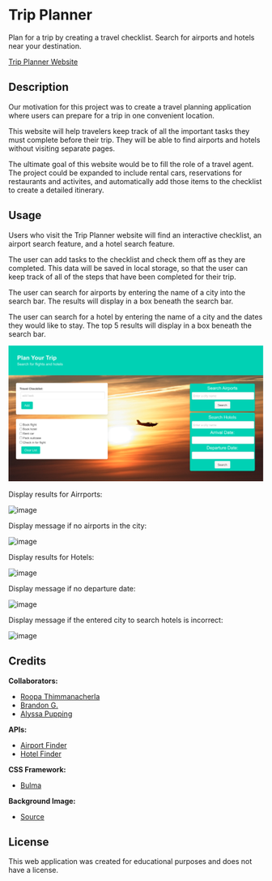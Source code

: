 # Trip Planner 

Plan for a trip by creating a travel checklist. Search for airports and hotels near your destination. 

[Trip Planner Website](https://roopathimmanacherla.github.io/trip-planner/)

## Description

Our motivation for this project was to create a travel planning application where users can prepare for a trip in one convenient location. 

This website will help travelers keep track of all the important tasks they must complete before their trip. They will be able to find airports and hotels without visiting separate pages. 

The ultimate goal of this website would be to fill the role of a travel agent. The project could be expanded to include rental cars, reservations for restaurants and activites, and automatically add those items to the checklist to create a detailed itinerary. 

## Usage

Users who visit the Trip Planner website will find an interactive checklist, an airport search feature, and a hotel search feature. 

The user can add tasks to the checklist and check them off as they are completed. This data will be saved in local storage, so that the user can keep track of all of the steps that have been completed for their trip. 

The user can search for airports by entering the name of a city into the search bar. The results will display in a box beneath the search bar. 

The user can search for a hotel by entering the name of a city and the dates they would like to stay. The top 5 results will display in a box beneath the search bar.

![A screenshot of the Trip Planner Website. The background is a sunset with an airplane in silhouette.](images/trip-planner-screenshot.png)

Display results for Airrports:

![image](https://github.com/RoopaThimmanacherla/trip-planner/assets/144958836/666b4b38-96b6-4907-b6c0-887fdc7027d4)

Display message if no airports in the city:

![image](https://github.com/RoopaThimmanacherla/trip-planner/assets/144958836/22deb7e1-8ffb-47e6-8afd-c869f46192ea)

Display results for Hotels:

![image](https://github.com/RoopaThimmanacherla/trip-planner/assets/144958836/79070940-c674-4f25-b9b2-5fa037316cc0)

Display message if no departure date:

![image](https://github.com/RoopaThimmanacherla/trip-planner/assets/144958836/b44283d9-d3a3-4cae-a4a0-fbec97c88f5c)

Display message if the entered city to search hotels is incorrect:

![image](https://github.com/RoopaThimmanacherla/trip-planner/assets/144958836/b3c28054-751d-4f9b-8ab4-1a0bd944d3f0)







## Credits

**Collaborators:**
- [Roopa Thimmanacherla](https://github.com/RoopaThimmanacherla)
- [Brandon G.](https://github.com/g00s3mag1k)
- [Alyssa Pupping](https://github.com/ajpupping)

**APIs:**
- [Airport Finder](https://api-ninjas.com/api/airports)
- [Hotel Finder](https://rapidapi.com/tipsters/api/booking-com)

**CSS Framework:**
- [Bulma](https://bulma.io/)

**Background Image:** 
- [Source](https://www.pexels.com/photo/silhouette-of-an-airplane-flying-during-sunset-6629764/)

## License

This web application was created for educational purposes and does not have a license. 
